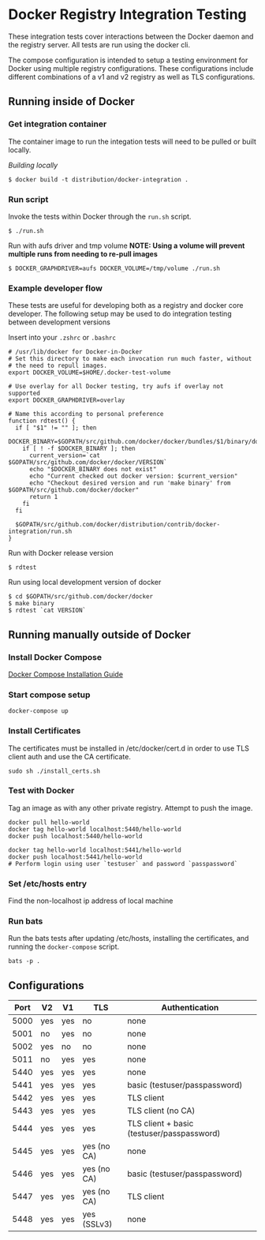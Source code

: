 # Docker Registry Integration Testing

These integration tests cover interactions between the Docker daemon and the
registry server. All tests are run using the docker cli.

The compose configuration is intended to setup a testing environment for Docker
using multiple registry configurations. These configurations include different
combinations of a v1 and v2 registry as well as TLS configurations.

## Running inside of Docker
### Get integration container
The container image to run the integation tests will need to be pulled or built
locally.

*Building locally*
```
$ docker build -t distribution/docker-integration .
```

### Run script

Invoke the tests within Docker through the `run.sh` script.

```
$ ./run.sh
```

Run with aufs driver and tmp volume
**NOTE: Using a volume will prevent multiple runs from needing to
re-pull images**
```
$ DOCKER_GRAPHDRIVER=aufs DOCKER_VOLUME=/tmp/volume ./run.sh
```

### Example developer flow 

These tests are useful for developing both as a registry and docker
core developer. The following setup may be used to do integration
testing between development versions

Insert into your `.zshrc` or `.bashrc`

```
# /usr/lib/docker for Docker-in-Docker
# Set this directory to make each invocation run much faster, without
# the need to repull images.
export DOCKER_VOLUME=$HOME/.docker-test-volume

# Use overlay for all Docker testing, try aufs if overlay not supported
export DOCKER_GRAPHDRIVER=overlay

# Name this according to personal preference
function rdtest() {
  if [ "$1" != "" ]; then
    DOCKER_BINARY=$GOPATH/src/github.com/docker/docker/bundles/$1/binary/docker
    if [ ! -f $DOCKER_BINARY ]; then
      current_version=`cat $GOPATH/src/github.com/docker/docker/VERSION`
      echo "$DOCKER_BINARY does not exist"
      echo "Current checked out docker version: $current_version"
      echo "Checkout desired version and run 'make binary' from $GOPATH/src/github.com/docker/docker"
      return 1
    fi
  fi

  $GOPATH/src/github.com/docker/distribution/contrib/docker-integration/run.sh
}
```

Run with Docker release version
```
$ rdtest
```

Run using local development version of docker
```
$ cd $GOPATH/src/github.com/docker/docker
$ make binary
$ rdtest `cat VERSION`
```

## Running manually outside of Docker

### Install Docker Compose

[Docker Compose Installation Guide](http://docs.docker.com/compose/install/)

### Start compose setup
```
docker-compose up
```

### Install Certificates
The certificates must be installed in /etc/docker/cert.d in order to use TLS
client auth and use the CA certificate.
```
sudo sh ./install_certs.sh
```

### Test with Docker
Tag an image as with any other private registry. Attempt to push the image.

```
docker pull hello-world
docker tag hello-world localhost:5440/hello-world
docker push localhost:5440/hello-world

docker tag hello-world localhost:5441/hello-world
docker push localhost:5441/hello-world
# Perform login using user `testuser` and password `passpassword`
```

### Set /etc/hosts entry
Find the non-localhost ip address of local machine

### Run bats
Run the bats tests after updating /etc/hosts, installing the certificates, and
running the `docker-compose` script.
```
bats -p .
```

## Configurations

Port | V2 | V1 | TLS | Authentication
--- | --- | --- | --- | ---
5000 | yes | yes | no | none
5001 | no | yes | no | none
5002 | yes | no | no | none
5011 | no | yes | yes | none
5440 | yes | yes | yes | none
5441 | yes | yes | yes | basic (testuser/passpassword)
5442 | yes | yes | yes | TLS client
5443 | yes | yes | yes | TLS client (no CA)
5444 | yes | yes | yes | TLS client + basic (testuser/passpassword)
5445 | yes | yes | yes (no CA) | none
5446 | yes | yes | yes (no CA) | basic (testuser/passpassword)
5447 | yes | yes | yes (no CA) | TLS client
5448 | yes | yes | yes (SSLv3) | none
